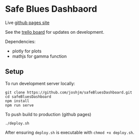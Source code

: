 # Safe Blues Dashbaord

Live [github pages site](https://joshjm.github.io/safeBluesDashboard/)

See the [trello board](https://trello.com/b/zOFm4RfY/safeblues-dashboard) for updates on development. 

Dependencies:
- plotly for plots
- mathjs for gamma function

## Setup
To run development server locally:
```
git clone https://github.com/joshjm/safeBluesDashboard.git
cd safeBluesDashboard
npm install
npm run serve
```

To push build to production (github pages)
```
./deploy.sh
```
After ensuring `deploy.sh` is executable with `chmod +x deploy.sh`.


